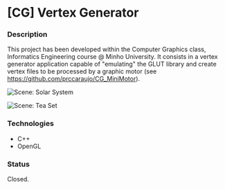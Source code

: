 # [CG] Vertex Generator
### Description
This project has been developed within the Computer Graphics class, Informatics Engineering course @ Minho University. It consists in a vertex generator application capable of "emulating" the GLUT library and create vertex files to be processed by a graphic motor (see https://github.com/prccaraujo/CG_MiniMotor).

![Scene: Solar System](http://i.imgur.com/nMIzcgK.png?1)

![Scene: Tea Set](http://i.imgur.com/XXmrIok.png)

### Technologies
* C++
* OpenGL

### Status
Closed.
